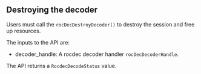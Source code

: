 ## Destroying the decoder
Users must call the `rocDecDestroyDecoder()` to destroy the session and free up resources.

The inputs to the API are:

* decoder_handle: A rocdec decoder handler `rocDecDecoderHandle`.

The API returns a `RocdecDecodeStatus` value.
